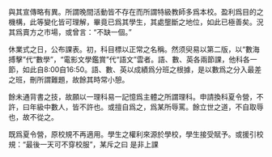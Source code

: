<!--
.. title: 夏令營
.. slug: xia-ling-ying
.. date: 2020-07-25 12:53:47 UTC
.. tags: 
.. category: 
.. link: 
.. description: 
.. type: text
-->

與其宣傳略有異。所謂晚間活動皆不存在而所謂特級教師多爲本校。盈利爲目的之機構，此等變化皆可理解，畢竟已爲其學生，其處壟斷之地位，如此已極善矣。況其爲賣方之市場，或曾言：“不缺一個。”

休業式之日，公布課表。初，科目標以正常之名稱。然须臾易以第二版，以“數海搏擊”代“數學”，“電影文學鑑賞”代“語文”雲者。語、數、英各兩節課，他科各一節，如此自8:00自16:50。語、數、英以成績爲分班之根據，是以數爲之分入最差之班，刪所謂難題，故餘其時常小憩。

餘未通背書之技，故願以一理科易一記憶爲主體之所謂理科。申請換科夏令營，不許，曰年級中數人，皆不許也。或擅自爲之，爲某所辱罵。餘立世之道，不自取辱也，故不從之。

既爲夏令營，原校規不再適用。學生之權利來源於學校，學生接受賦予。或援引校規：“最後一天可不穿校服”，某斥之曰 是非上課

